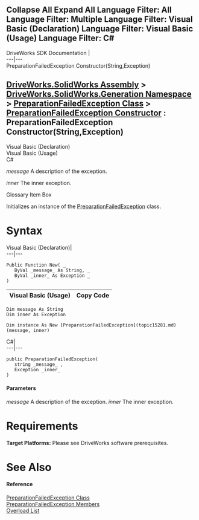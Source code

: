 Collapse All Expand All Language Filter: All  Language Filter: Multiple  Language Filter: Visual Basic (Declaration) Language Filter: Visual Basic (Usage) Language Filter: C#  
---  
DriveWorks SDK Documentation  |   
---|---  
PreparationFailedException Constructor(String,Exception)   
  
[DriveWorks.SolidWorks Assembly](topic13342.md) > [DriveWorks.SolidWorks.Generation Namespace](topic15094.md) > [PreparationFailedException Class](topic15281.md) > [PreparationFailedException Constructor](topic15287.md) : PreparationFailedException Constructor(String,Exception)  
---  
  
Visual Basic (Declaration)    
Visual Basic (Usage)    
C# 

_message_
    A description of the exception.

_inner_
    The inner exception.

Glossary Item Box

Initializes an instance of the [PreparationFailedException](topic15281.md) class. 

# Syntax

Visual Basic (Declaration)|   
---|---  
      
    
    Public Function New( _
       ByVal _message_ As String, _
       ByVal _inner_ As Exception _
    )  
  
Visual Basic (Usage)| Copy Code  
---|---  
      
    
    Dim message As String
    Dim inner As Exception
     
    Dim instance As New [PreparationFailedException](topic15281.md)(message, inner)  
  
C#|   
---|---  
      
    
    public PreparationFailedException( 
       string _message_ ,
       Exception _inner_
    )  
  
#### Parameters

 _message_
    A description of the exception.
_inner_
    The inner exception.

# Requirements

**Target Platforms:** Please see DriveWorks software prerequisites.

# See Also

#### Reference

[PreparationFailedException Class](topic15281.md)   
[PreparationFailedException Members](topic15282.md)   
[Overload List](topic15287.md)


